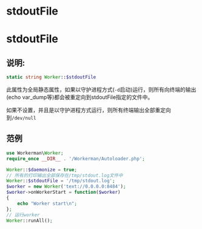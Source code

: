 # stdoutFile

# stdoutFile

## 说明:


```php 
static string Worker::$stdoutFile

```
此属性为全局静态属性，如果以守护进程方式(```-d```启动)运行，则所有向终端的输出(echo var\_dump等)都会被重定向到stdoutFile指定的文件中。

如果不设置，并且是以守护进程方式运行，则所有终端输出全部重定向到```/dev/null```

## 范例


```php 
use Workerman\Worker;
require_once __DIR__ . '/Workerman/Autoloader.php';

Worker::$daemonize = true;
// 所有的打印输出全部保存在/tmp/stdout.log文件中
Worker::$stdoutFile = '/tmp/stdout.log';
$worker = new Worker('text://0.0.0.0:8484');
$worker->onWorkerStart = function($worker)
{
    echo "Worker start\n";
};
// 运行worker
Worker::runAll();

```